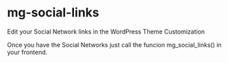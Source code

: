 # mg-social-links
Edit your Social Network links in the WordPress Theme Customization

Once you have the Social Networks just call the funcion mg_social_links() in your frontend.
